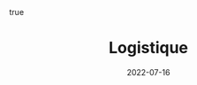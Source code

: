 ---
title: "Logistique"
date: 2022-07-16
description: "Détails administratifs, méthodes d'évaluation, configuration de l'espace de travail, etc."
summary: "Détails administratifs, méthodes d'évaluation, configuration de l'espace de travail, etc."

math: true 
highlight: true
hightlight_languages: ["python","bash"]

authors: ["Claire Labit-Bonis"]

# hero: featured.png

tags: ["Teaching"]

menu:
  sidebar:
    name: Logistique
    identifier: logistics
    parent: teaching
    weight: 20
---